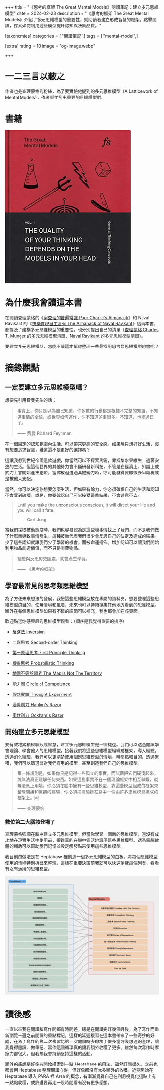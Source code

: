 +++
title = "《思考的框架 The Great Mental Models》閱讀筆記：建立多元思維模型"
date = 2024-02-23
description = "《思考的框架 The Great Mental Models》介紹了多元思維模型的重要性，幫助讀者建立形成智慧的框架。點擊閱讀，探索如何利用這些模型提升認知與決策品質。"

[taxonomies]
categories = [ "閱讀筆記",]
tags = [ "mental-model",]

[extra]
rating = 10
image = "og-image.webp"

+++

一二三言以蔽之
=======

作者也是查理蒙格的粉絲，為了要實驗他提到的多元思維模型（A Latticework of Mental Models），作者幫忙列出重要的思維模型們。

書籍
==
[![](book.webp)](https://www.goodreads.com/book/show/44245196-the-great-mental-models)


為什麼我會讀這本書
=========

在閱讀查理蒙格的《[窮查理的普遍常識 Poor Charlie's Almanack](@/reading-notes/poor-charlies-almanack/index.md)》和 Naval Ravikant 的《[快樂實現自主富有 The Almanack of Naval Ravikant](@/reading-notes/the-almanack-of-naval-ravikant/index.md)》這兩本書，都提及了建構多元思維模型的重要性，也分別提出自己的清單（[查理蒙格 Charles T. Munger 的多元思維模型清單](@/wisdom/lists/charles-munger-a-latticework-of-mental-models/index.md)、[Naval Ravikant 的多元思維模型清單](@/wisdom/lists/naval-ravikant-a-latticework-of-mental-models/index.md)）。

要建立多元思維模型，怎能不讀這本幫你整理一些最常用思考類思維模型的書呢？

摘錄觀點
====

一定要建立多元思維模型嗎？
-------------

想要先引用費曼先生的話：

> 事實上，你只是以為自己知道，你多數的行動都是根據不完整的知識，不知道事情的全貌，或世界如何運作，你不知道的事很多。不知道，也能過日子。
>
> —— 費曼 Richard Feynman

在一個固定的認知範圍內生活，可以帶來更高的安全感。如果我只想好好生活，沒有想要追求智慧，難道這不是更好的選擇嗎？

這讓我想到世紀帝國這款遊戲，你當然可以不探索黑霧，靠採集水果維生，過著安逸的生活。但這個世界的其他勢力會不斷研發新科技，不管是在經濟上、知識上或武力上會開始產生差距，當你被迫遭遇其他勢力時，你可能就得要繳很多知識税或是被他人支配。

當然，你可以決定你想要怎麼生活，但如果有餘力，你必須確保自己的生活和認知不會受到破壞，或是，你要確認自己可以接受這些結果，不會過意不去。

> Until you make the unconscious conscious, it will direct your life and you will call it fate.
>
> —— Carl Jung

當我們採取被動態度時，我們也容易認為是這些壞事情找上了我們，而不是我們做了什麼而導致事情發生。這種被動代表我們很少會反思自己的決定及造成的結果。少了這些認知就讓我們少了學習的機會，而被命運擺佈。增加認知可以讓我們開始利用物品創造價值，而不只是消費物品。

> 經驗與反思的交匯處，就會產生學習。
>
> —— 《思考的框架》

學習最常見的思考類思維模型
---------

為了方便未來想法的發展，我把這些思維模型放在專屬的資料夾，想要整理這些思維模型的目的、使用情境和風險，未來也可以持續搜集其他地方看到的思維模型。額外在每個思維模型如果有不錯的細節可以補充，我也都會加在該頁面。

歡迎點選你感興趣的思維模型觀看：（順序是我覺得重要的排序）

-   [反演法 Inversion](@/wisdom/mental-models/inversion/index.md)

-   [二階思考 Second-order Thinking](@/wisdom/mental-models/second-order-thinking/index.md)

-   [第一原理思考 First Principle Thinking](@/wisdom/mental-models/first-principle-thinking/index.md)

-   [機率思考 Probabilistic Thinking](@/wisdom/mental-models/probabilistic-thinking/index.md)

-   [地圖不等於疆界 The Map is Not The Territory](@/wisdom/mental-models/map-is-not-territory/index.md)

-   [能力圈 Circle of Competence](@/wisdom/mental-models/circle-of-competence/index.md)

-   [假想實驗 Thought Experiment](@/wisdom/mental-models/thought-experiment/index.md)

-   [漢隆剃刀 Hanlon's Razor](@/wisdom/mental-models/hanlons-razor/index.md)

-   [奧坎剃刀 Ockham's Razor](@/wisdom/mental-models/ockhams-razor/index.md)

開始建立多元思維模型
-----------

要有效地累積經驗形成智慧，建立多元思維模型是一個捷徑。我們可以透過閱讀學會理論、學會他人的思維模型，接著我們將這些思維模型組織成框架，導入經驗。透過消化經驗，我們可以更清楚使用個別思維模型的情境、時間點和目的。透過累積，我們可以篩選出對我們有用的模型，甚至創造我們自己的思維模型。

> 第一條規則是，如果你只是記得一些孤立的事實，而試圖把它們硬湊起來，將無法真正理解任何東西。如果這些事實不在一個理論框架中相互聯繫，就無法派上用場。你必須在腦中擁有一些思維模型，靠這些模型組成的框架來整理間接和直接的經驗。你必須把經驗掛在腦中一個由許多思維模型組成的框架上。￼
>
> —— 查理蒙格

### 數位第二大腦該登場了

查理蒙格強調在腦中建立多元思維模型，但當你學習一個新的思維模型，還沒有成功地在現實生活中使用前，很難真的在腦中靈活地調用這些思維模型。透過電腦軟體的輔助可以幫助我們記憶並設定觸發點來使用這些思維模型。

我目前的做法是在 Heptabase 裡創造一個多元思維模型的白板，將每個思維模型使用的情境特別拆出來整理，這樣在重要決策前我就可以快速瀏覽這個列表，看看有沒有適用的思維模型。

![](heptabase.webp)

讀後感
===

一直以來我在閱讀和寫作間都有時間差，總是在閱讀完好幾個月後，為了寫作而重新瀏覽一遍之前閱讀的重點標記。這樣的延遲複習在這本書帶來了一些奇妙的好處，在為了寫作的第二次複習比第一次閱讀時多瞭解了很多當時沒想通的道理，讓我覺得閱讀、做筆記、寫作這個循環真的讓我額外收穫了更多。雖然每次寫作時摩擦力都很大，但我想我會持續堅持這樣的活動。

額外的感想是好像有開始摸索到一點 Heptabase 的用法，雖然訂閱很久，之前也都會用 Heptabase 整理閱讀心得，但好像都沒有太多額外的收穫。近期開始在 Heptabase 導入 PARA 裡 Area 的概念，有漸漸覺得自己在利用視覺化這點上有一點點收穫，或許還要再走一段時間看有沒有更多感想。

